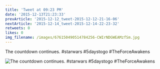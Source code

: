 ```yaml
---
title: 'Tweet at 09:23 PM'
date: '2015-12-13T21:23:33'
prevArticle: '2015-12-12_tweet-2015-12-12-21-16-06'
nextArticle: '2015-12-14_tweet-2015-12-14-22-23-32'
retweets: 0
likes: 0
img_filename: /images/676150490514784256-CWIrNDGWEAMzfSm.jpg
---
```

The countdown continues. #starwars #5daystogo #TheForceAwakens

![The countdown continues. #starwars #5daystogo #TheForceAwakens](/images/676150490514784256-CWIrNDGWEAMzfSm.jpg "The countdown continues. #starwars #5daystogo #TheForceAwakens")